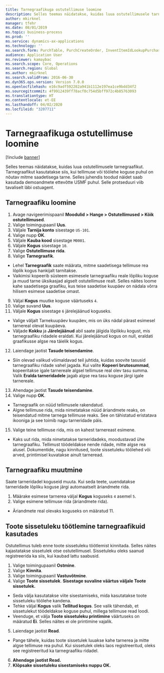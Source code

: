 ```yaml
---
title: Tarnegraafikuga ostutellimuse loomine
description: Selles teemas näidatakse, kuidas luua ostutellimusele tarnegraafikut.
author: mkirknel
manager: tfehr
ms.date: 08/01/2019
ms.topic: business-process
ms.prod: ''
ms.service: dynamics-ax-applications
ms.technology: ''
ms.search.form: PurchTable, PurchCreateOrder, InventItemIdLookupPurchase, PurchDeliverySchedule, PurchEditLines
audience: Application User
ms.reviewer: kamaybac
ms.search.scope: Core, Operations
ms.search.region: Global
ms.author: mkirknel
ms.search.validFrom: 2016-06-30
ms.dyn365.ops.version: Version 7.0.0
ms.openlocfilehash: e16c9adf592282a941b1112e197ea1ce9bdd34f2
ms.sourcegitcommit: 4f9912439ff78acf0c754d5bff972c4b85763093
ms.translationtype: HT
ms.contentlocale: et-EE
ms.lasthandoff: 04/02/2020
ms.locfileid: "3207711"
---
```

# <a name="create-a-purchase-order-with-a-delivery-schedule"></a>Tarnegraafikuga ostutellimuse loomine

[!include [banner](../../includes/banner.md)]

Selles teemas näidatakse, kuidas luua ostutellimusele tarnegraafikut. Tarnegraafikut kasutatakse siis, kui tellimuse või töölehe koguse puhul on nõutav mitme saadetisega tarne. Selles juhendis toodud näidet saab kasutada demoandmete ettevõtte USMF puhul. Selle protseduuri viib tavaliselt läbi ostuagent.

## <a name="create-a-delivery-schedule"></a>Tarnegraafiku loomine
1. Avage navigeerimispaanil **Moodulid > Hange > Ostutellimused > Kõik ostutellimused**.
2. Valige toimingupaanil **Uus**.
3. Väljale **Tarnija konto** sisestage `US-101`.
4. Valige nupp **OK**.
5. Väljale **Kauba kood** sisestage `M0001`.
6. Väljale **Kogus** sisestage `10`.
7. Valige **Ostutellimuse rida**.
8. Valige **Tarnegraafik**.
- Lehel **Tarnegraafik** saate määrata, mitme saadetisega tellimuse rea lõplik kogus hankijalt tarnitakse.  
- Vaikimisi kopeerib süsteem esimesele tarnegraafiku reale lõpliku koguse ja muud tarne üksikasjad algselt ostutellimuse realt. Selles näites loome kahe saadetisega graafiku, kus teise saadetise kuupäev on nädala võrra hilisem esimese saadetise omast.  
9. Väljal **Kogus** muutke koguse väärtuseks `4`.
10. Valige suvand **Uus**.
11. Väljale **Kogus** sisestage `6` järelejäänud koguseks.
- Valige väljalt Tarnekuupäev kuupäev, mis on üks nädal pärast esimesel tarnereal olevat kuupäeva.  
- Väljade **Kokku** ja **Järelejäänud** abil saate jälgida lõplikku kogust, mis tarnegraafiku ridadele eraldati. Kui järelejäänud kogus on null, eraldati graafikusse algse rea täielik kogus.  
12. Laiendage jaotist **Tasude teisendamine**.
- Siin olevad valikud võimaldavad teil juhtida, kuidas soovite tasusid tarnegraafiku ridade vahel jagada. Kui valite **Kopeeri brutosummad**, kopeeritakse igale tarnereale algsel tellimuse real olev tasu summa. Valik **Eralda tarneridadele** jagab algse rea tasu koguse järgi igale tarnereale.  
13. Ahendage jaotist **Tasude teisendamine**.
14. Valige nupp **OK**.
- Tarnegraafik on nüüd tellimusele rakendatud.  
- Algne tellimuse rida, mida nimetatakse nüüd äriandmete reaks, on teisendatud mitme tarnega tellimuse reaks. See on tähistatud eristatava ikooniga ja see toimib nagu tarneridade päis.  
15. Valige teine tellimuse rida, mis on kahest tarnereast esimene.
- Kaks uut rida, mida nimetatakse tarneridadeks, moodustavad ühe tarnegraafiku. Tellimust töödeldakse nende ridade, mitte algse rea alusel. Dokumentide, nagu kinnitused, toote sissetuleku töölehed või arved, printimisel kuvatakse ainult tarneread.  

## <a name="change-the-delivery-schedule"></a>Tarnegraafiku muutmine
Saate tarneridadel koguseid muuta. Kui seda teete, uuendatakse tarneridade lõpliku koguse järgi automaatselt äriandmete rida.  
1. Määrake esimese tarnerea väljal **Kogus** koguseks `4` asemel `5`.
2. Valige esimene tellimuse rida (äriandmete rida).  
- Äriandmete real olevaks koguseks on määratud 11.  

## <a name="process-product-receipt-using-delivery-schedules"></a>Toote sissetuleku töötlemine tarnegraafikuid kasutades
Ostutellimus tuleb enne toote sissetuleku töötlemist kinnitada. Selles näites kajastatakse sissetulek otse ostutellimusel. Sissetuleku oleks saanud registreerida ka siis, kui kaubad lattu saabusid.  
1. Valige toimingupaanil **Ostmine**.
2. Valige **Kinnita**.
3. Valige toimingupaanil **Vastuvõtmine**.
4. Valige **Toote sissetulek**. **Sisestage suvaline väärtus väljale Toote sissetulek.**
- Seda välja kasutatakse viite sisestamiseks, mida kasutatakse toote sissetuleku töölehe kandena.  
- Tehke väljal **Kogus** valik **Tellitud kogus**. See valik tähendab, et sissetulekut töödeldakse koguse puhul, millega tellimuse read loodi.  
- Veenduge, et välja **Toote sissetuleku printimine** väärtuseks on määratud **Ei**. Selles näites ei ole printimine vajalik.  
5. Laiendage jaotist **Read**.
- Pange tähele, kuidas toote sissetulek luuakse kahe tarnerea ja mitte algse tellimuse rea puhul. Kui sissetulek oleks laos registreeritud, oleks see registreeritud ka tarnegraafiku ridadel.  
6. **Ahendage jaotist Read.**
7. **Klõpsake sissetuleku sisestamiseks nuppu OK.**

